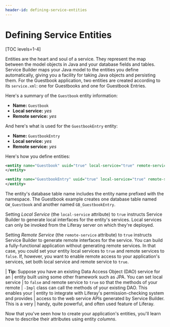 ```yaml
---
header-id: defining-service-entities
---
```


# Defining Service Entities

[TOC levels=1-4]

Entities are the heart and soul of a service. They represent the map between the
model objects in Java and your database fields and tables. Service Builder maps
your Java model to the entities you define automatically, giving you a facility
for taking Java objects and persisting them. For the Guestbook application, two
entities are created according to its `service.xml`: one for Guestbooks
and one for Guestbook Entries.

Here's a summary of the `Guestbook` entity information:

- **Name:** `Guestbook`
- **Local service:** *yes*
- **Remote service:** *yes* 

And here's what is used for the `GuestbookEntry` entity:

- **Name:** `GuestbookEntry`
- **Local service:** *yes*
- **Remote service:** *yes* 

Here's how you define entities: 

```xml
<entity name="Guestbook" uuid="true" local-service="true" remote-service="true">
</entity>

<entity name="GuestbookEntry" uuid="true" local-service="true" remote-service="true">
</entity>
```

The entity's database table name includes the entity name prefixed with the
namespace. The Guestbook example creates one database table named
`GW_Guestbook` and another named `GB_GuestbookEntry`. 

Setting *Local Service* (the `local-service` attribute) to `true` instructs
Service Builder to generate local interfaces for the entity's services. Local
services can only be invoked from the Liferay server on which they're deployed. 

Setting *Remote Service* (the `remote-service` attribute) to `true` instructs
Service Builder to generate remote interfaces for the service. You can build
a fully-functional application without generating remote services. In that case,
you could set your entity local services to `true` and remote services to
`false`. If, however, you want to enable remote access to your application's
services, set both local service and remote service to `true`.

| **Tip:** Suppose you have an existing Data Access Object (DAO) service for an
| entity built using some other framework such as JPA. You can set local service
| to `false` and remote service to `true` so that the methods of your remote
| `-Impl` class can call the methods of your existing DAO. This enables your
| entity to integrate with Liferay's permission-checking system and provides
| access to the web service APIs generated by Service Builder. This is a very
| handy, quite powerful, and often used feature of Liferay.

Now that you've seen how to create your application's entities, you'll learn
how to describe their attributes using entity *columns*. 

